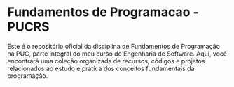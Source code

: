 # Fundamentos de Programacao - PUCRS
Este é o repositório oficial da disciplina de Fundamentos de Programação na PUC, parte integral do meu curso de Engenharia de Software. Aqui, você encontrará uma coleção organizada de recursos, códigos e projetos relacionados ao estudo e prática dos conceitos fundamentais da programação.
